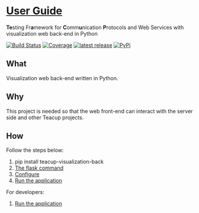 # [User Guide](https://henryssondaniel.github.io/teacup.github.io/)
**Te**sting Fr**a**mework for **C**omm**u**nication **P**rotocols and Web Services with visualization web back-end in Python

[![Build Status](https://travis-ci.com/HenryssonDaniel/teacup-visualization-web-back-python.svg?branch=master)](https://travis-ci.com/HenryssonDaniel/teacup-visualization-web-back-python)
[![Coverage](https://sonarcloud.io/api/project_badges/measure?project=HenryssonDaniel_teacup-visualization-web-back-python&metric=coverage)](https://sonarcloud.io/dashboard?id=HenryssonDaniel_teacup-visualization-web-back-python)
[![latest release](https://img.shields.io/badge/release%20notes-1.0.0-yellow.svg)](https://github.com/HenryssonDaniel/teacup-visualization-web-back-python/blob/master/CHANGES.rst)
[![PyPi](https://img.shields.io/pypi/v/teacup-visualization-back.svg)](https://pypi.org/project/teacup-visualization-back/)
## What ##
Visualization web back-end written in Python.
## Why ##
This project is needed so that the web front-end can interact with the server side and other Teacup projects.
## How ##
Follow the steps below:
1. pip install teacup-visualization-back
1. [The flask command](http://flask.pocoo.org/docs/1.0/tutorial/factory/#run-the-application)
1. [Configure](http://flask.pocoo.org/docs/1.0/tutorial/deploy/#configure-the-secret-key)
1. [Run the application](http://flask.pocoo.org/docs/1.0/tutorial/deploy/#run-with-a-production-server)

For developers:
1. [Run the application](http://flask.pocoo.org/docs/1.0/tutorial/factory/#run-the-application)